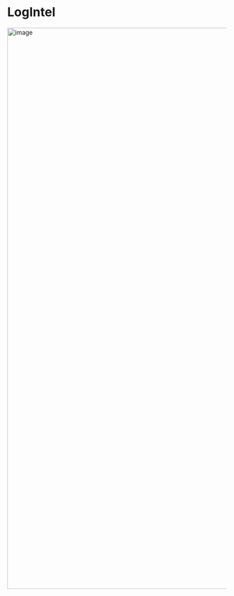 # LogIntel

<img width="1285" alt="image" src="https://github.com/user-attachments/assets/8dc8f38c-669e-4402-bdd0-d91ace32d313" />
